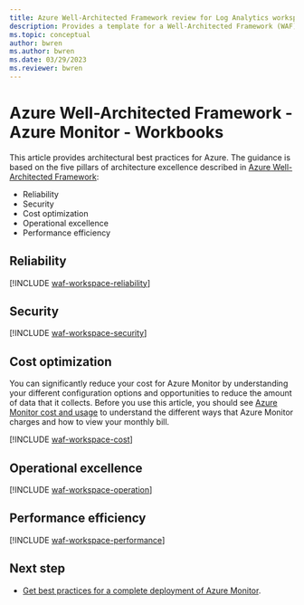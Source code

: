 ```yaml
---
title: Azure Well-Architected Framework review for Log Analytics workspaces in Azure Monitor
description: Provides a template for a Well-Architected Framework (WAF) article specific to Log Analytics workspaces in Azure Monitor.
ms.topic: conceptual
author: bwren
ms.author: bwren
ms.date: 03/29/2023
ms.reviewer: bwren
---
```


# Azure Well-Architected Framework - Azure Monitor - Workbooks



This article provides architectural best practices for Azure. The guidance is based on the five pillars of architecture excellence described in [Azure Well-Architected Framework](/azure/architecture/framework/):

- Reliability
- Security
- Cost optimization
- Operational excellence
- Performance efficiency

## Reliability


[!INCLUDE [waf-workspace-reliability](../includes/waf-workspace-reliability.md)]


## Security


[!INCLUDE [waf-workspace-security](../includes/waf-workspace-security.md)]


## Cost optimization
You can significantly reduce your cost for Azure Monitor by understanding your different configuration options and opportunities to reduce the amount of data that it collects. Before you use this article, you should see [Azure Monitor cost and usage](../usage-estimated-costs.md) to understand the different ways that Azure Monitor charges and how to view your monthly bill.

[!INCLUDE [waf-workspace-cost](../includes/waf-workspace-cost.md)]


## Operational excellence


[!INCLUDE [waf-workspace-operation](../includes/waf-workspace-operation.md)]


## Performance efficiency


[!INCLUDE [waf-workspace-performance](../includes/waf-workspace-performance.md)]

## Next step

- [Get best practices for a complete deployment of Azure Monitor](../best-practices.md).
